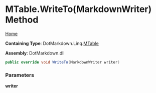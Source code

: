 <a name="_top"></a>

# MTable\.WriteTo\(MarkdownWriter\) Method

[Home](../../../../README.md#_top)

**Containing Type**: DotMarkdown\.Linq\.[MTable](../README.md#_top)

**Assembly**: DotMarkdown\.dll

```csharp
public override void WriteTo(MarkdownWriter writer)
```

### Parameters

**writer**